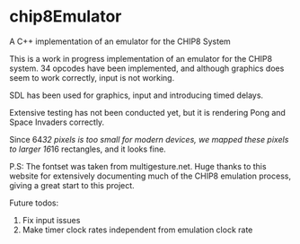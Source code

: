 # chip8Emulator
A C++ implementation of an  emulator for the CHIP8 System

This is a work in progress implementation of an emulator for the CHIP8 system. 34 opcodes have been implemented, and although graphics does seem to work correctly, input is not working. 

SDL has been used for graphics, input and introducing timed delays.

Extensive testing has not been conducted yet, but it is rendering Pong and Space Invaders correctly.

Since 64*32 pixels is too small for modern devices, we mapped these pixels to larger 16*16 rectangles, and it looks fine.

P.S: The fontset was taken from multigesture.net. Huge thanks to this website for extensively documenting much of the CHIP8 emulation process, giving a great start to this project.

Future todos:
1. Fix input issues
2. Make timer clock rates independent from emulation clock rate

